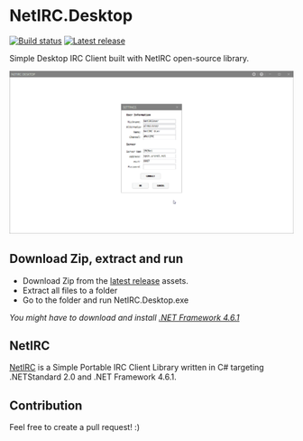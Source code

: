 # NetIRC.Desktop
[![Build status](https://github.com/fredimachado/NetIRC.Desktop/workflows/CI/badge.svg)](https://github.com/fredimachado/NetIRC.Desktop/actions/workflows/ci.yml)
[![Latest release](https://badgen.net/github/release/fredimachado/NetIRC.Desktop)](https://github.com/fredimachado/NetIRC.Desktop/releases)

Simple Desktop IRC Client built with NetIRC open-source library.

![Screenshot](https://raw.githubusercontent.com/fredimachado/NetIRC.Desktop/master/art/NetIRC.Desktop.gif)

## Download Zip, extract and run

- Download Zip from the [latest release](https://github.com/fredimachado/NetIRC.Desktop/releases/latest) assets.
- Extract all files to a folder
- Go to the folder and run NetIRC.Desktop.exe

_You might have to download and install [.NET Framework 4.6.1](https://dotnet.microsoft.com/download/dotnet-framework/net461)_

## NetIRC

[NetIRC](https://github.com/fredimachado/NetIRC) is a Simple Portable IRC Client Library written in C# targeting .NETStandard 2.0 and .NET Framework 4.6.1.

## Contribution
Feel free to create a pull request! :)
